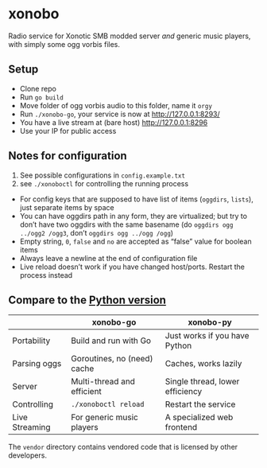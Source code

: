 # xonobo

Radio service for Xonotic SMB modded server *and* generic music players, with simply some ogg vorbis files.

## Setup

- Clone repo
- Run `go build`
- Move folder of ogg vorbis audio to this folder, name it `orgy`
- Run `./xonobo-go`, your service is now at http://127.0.0.1:8293/
- You have a live stream at (bare host) http://127.0.0.1:8296
- Use your IP for public access

## Notes for configuration

1. See possible configurations in `config.example.txt`
2. see `./xonoboctl` for controlling the running process

- For config keys that are supposed to have list of items (`oggdirs`, `lists`), just separate items by space
- You can have oggdirs path in any form, they are virtualized; but try to don’t have two oggdirs with the same basename (do `oggdirs ogg ../ogg2 /ogg3`, don’t `oggdirs ogg ../ogg /ogg`)
- Empty string, `0`, `false` and `no` are accepted as “false” value for boolean items
- Always leave a newline at the end of configuration file
- Live reload doesn’t work if you have changed host/ports. Restart the process instead

## Compare to the [Python version](https://codeberg.org/NaitLee/xonobo)

|     | xonobo-go | xonobo-py |
| --- | --- | --- |
| Portability | Build and run with Go | Just works if you have Python |
| Parsing oggs | Goroutines, no (need) cache | Caches, works lazily |
| Server | Multi-thread and efficient | Single thread, lower efficiency |
| Controlling | `./xonoboctl reload` | Restart the service |
| Live Streaming | For generic music players | A specialized web frontend |

The `vendor` directory contains vendored code that is licensed by other developers.
